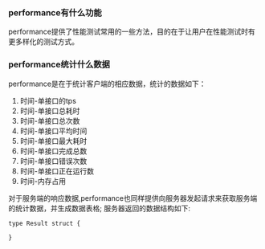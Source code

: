 ### performance有什么功能
performance提供了性能测试常用的一些方法，目的在于让用户在性能测试时有更多样化的测试方式。

### performance统计什么数据
performance是在于统计客户端的相应数据，统计的数据如下：
 1. 时间-单接口的tps
 2. 时间-单接口总耗时
 3. 时间-单接口总次数
 4. 时间-单接口平均时间
 5. 时间-单接口最大耗时
 6. 时间-单接口完成总数
 7. 时间-单接口错误次数
 8. 时间-单接口正在运行数
 9. 时间-内存占用

对于服务端的响应数据,performance也同样提供向服务器发起请求来获取服务端的统计数据，并生成数据表格;
服务器返回的数据结构如下:
```golang
type Result struct {

}
```
